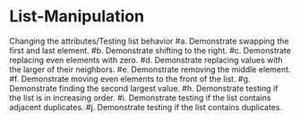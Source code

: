 # List-Manipulation
Changing the attributes/Testing list behavior
#a. Demonstrate swapping the first and last element.
#b. Demonstrate shifting to the right.
#c. Demonstrate replacing even elements with zero.
#d. Demonstrate replacing values with the larger of their neighbors.
#e. Demonstrate removing the middle element.
#f. Demonstrate moving even elements to the front of the list.
#g. Demonstrate finding the second largest value.
#h. Demonstrate testing if the list is in increasing order.
#i. Demonstrate testing if the list contains adjacent duplicates.
#j. Demonstrate testing if the list contains duplicates.
    
